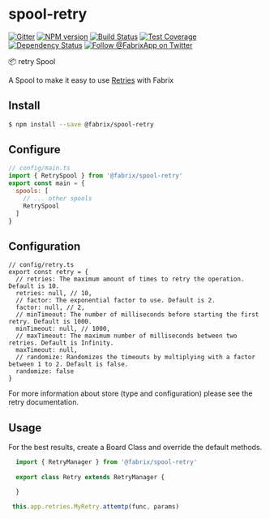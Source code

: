 # spool-retry

[![Gitter][gitter-image]][gitter-url]
[![NPM version][npm-image]][npm-url]
[![Build Status][ci-image]][ci-url]
[![Test Coverage][coverage-image]][coverage-url]
[![Dependency Status][daviddm-image]][daviddm-url]
[![Follow @FabrixApp on Twitter][twitter-image]][twitter-url]

:package: retry Spool

A Spool to make it easy to use [Retries](https://www.npmjs.com/package/promise-retry) with Fabrix

## Install
```sh
$ npm install --save @fabrix/spool-retry
```

## Configure

```js
// config/main.ts
import { RetrySpool } from '@fabrix/spool-retry'
export const main = {
  spools: [
    // ... other spools
    RetrySpool
  ]
}
```

## Configuration

```
// config/retry.ts
export const retry = {
  // retries: The maximum amount of times to retry the operation. Default is 10.
  retries: null, // 10,
  // factor: The exponential factor to use. Default is 2.
  factor: null, // 2,
  // minTimeout: The number of milliseconds before starting the first retry. Default is 1000.
  minTimeout: null, // 1000,
  // maxTimeout: The maximum number of milliseconds between two retries. Default is Infinity.
  maxTimeout: null,
  // randomize: Randomizes the timeouts by multiplying with a factor between 1 to 2. Default is false.
  randomize: false
}
```

For more information about store (type and configuration) please see the retry documentation.

## Usage
For the best results, create a Board Class and override the default methods. 
```ts
  import { RetryManager } from '@fabrix/spool-retry'
  
  export class Retry extends RetryManager {

  }
```

```ts
 this.app.retries.MyRetry.attemtp(func, params)
```

[npm-image]: https://img.shields.io/npm/v/@fabrix/spool-retry.svg?style=flat-square
[npm-url]: https://npmjs.org/package/@fabrix/spool-retry
[ci-image]: https://img.shields.io/circleci/project/github/fabrix-app/spool-retry/master.svg
[ci-url]: https://circleci.com/gh/fabrix-app/spool-retry/tree/master
[daviddm-image]: http://img.shields.io/david/fabrix-app/spool-retry.svg?style=flat-square
[daviddm-url]: https://david-dm.org/fabrix-app/spool-retry
[gitter-image]: http://img.shields.io/badge/+%20GITTER-JOIN%20CHAT%20%E2%86%92-1DCE73.svg?style=flat-square
[gitter-url]: https://gitter.im/fabrix-app/fabrix
[twitter-image]: https://img.shields.io/twitter/follow/FabrixApp.svg?style=social
[twitter-url]: https://twitter.com/FabrixApp
[coverage-image]: https://img.shields.io/codeclimate/coverage/github/fabrix-app/spool-retry.svg?style=flat-square
[coverage-url]: https://codeclimate.com/github/fabrix-app/spool-retry/coverage

